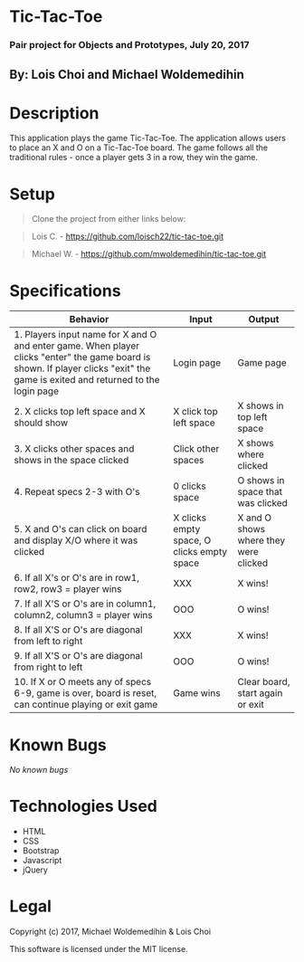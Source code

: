 # Tic-Tac-Toe
### Pair project for Objects and Prototypes, July 20, 2017
## By:  Lois Choi and Michael Woldemedihin

# Description
This application plays the game Tic-Tac-Toe. The application allows users to place an X and O on a Tic-Tac-Toe board. The game follows all the traditional rules - once a player gets 3 in a row, they win the game.

# Setup
> Clone the project from either links below:

> Lois C. - https://github.com/loisch22/tic-tac-toe.git

> Michael W. - https://github.com/mwoldemedihin/tic-tac-toe.git

# Specifications

Behavior | Input | Output
------- | --------| -------
 1. Players input name for X and O and enter game. When player clicks "enter" the game board is shown. If player clicks "exit" the game is exited and returned to the login page | Login page | Game page
 2. X clicks top left space and X should show| X click top left space | X shows in top left space
 3. X clicks other spaces and shows in the space clicked | Click other spaces | X shows where clicked
 4. Repeat specs 2-3 with O's | 0 clicks space | O shows in space that was clicked
 5. X and O's can click on board and display X/O where it was clicked| X clicks empty space, O clicks empty space | X and O shows where they were clicked
 6. If all X's or O's are in row1, row2, row3 = player wins| XXX | X wins!
 7. If all X'S or O's are in column1, column2, column3 = player wins | OOO | O wins!
 8. If all X'S or O's are diagonal from left to right | XXX | X wins!
 9. If all X'S or O's are diagonal from right to left | OOO | O wins!
 10. If X or O meets any of specs 6-9, game is over, board is reset, can continue playing or exit game | Game wins | Clear board, start again or exit


# Known Bugs

_No known bugs_

# Technologies Used

- HTML
- CSS
- Bootstrap
- Javascript
- jQuery

# Legal
Copyright (c) 2017, Michael Woldemedihin & Lois Choi

This software is licensed under the MIT license.
